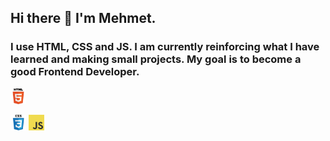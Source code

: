 ## Hi there 👋 I'm Mehmet. 

### I use HTML, CSS and JS. I am currently reinforcing what I have learned and making small projects. My goal is to become a good Frontend Developer.


<img
    src="https://raw.githubusercontent.com/github/explore/80688e429a7d4ef2fca1e82350fe8e3517d3494d/topics/html/html.png"
    width="25"
    hidth="25" />

<img
    src="https://raw.githubusercontent.com/github/explore/80688e429a7d4ef2fca1e82350fe8e3517d3494d/topics/css/css.png"
    width="25"
    hidth="25" />
<img
    src="https://raw.githubusercontent.com/github/explore/80688e429a7d4ef2fca1e82350fe8e3517d3494d/topics/javascript/javascript.png"
    width="25"
    hidth="25" />

